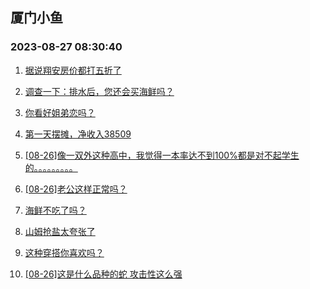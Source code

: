 ## 厦门小鱼 
### 2023-08-27 08:30:40

1. [据说翔安房价都打五折了](http://bbs.xmfish.com/read-htm-tid-18060822.html)

2. [调查一下：排水后，您还会买海鲜吗？](http://bbs.xmfish.com/read-htm-tid-18060702.html)

3. [你看好姐弟恋吗？](http://bbs.xmfish.com/read-htm-tid-18060741.html)

4. [第一天摆摊，净收入38509](http://bbs.xmfish.com/read-htm-tid-18060937.html)

5. [[08-26]像一双外这种高中，我觉得一本率达不到100%都是对不起学生的。。。。。。。。。](http://bbs.xmfish.com/read-htm-tid-18060818.html)

6. [[08-26]老公这样正常吗？](http://bbs.xmfish.com/read-htm-tid-18061018.html)

7. [海鲜不吃了吗？](http://bbs.xmfish.com/read-htm-tid-18060729.html)

8. [山姆抢盐太夸张了](http://bbs.xmfish.com/read-htm-tid-18061031.html)

9. [这种穿搭你喜欢吗？](http://bbs.xmfish.com/read-htm-tid-18060884.html)

10. [[08-26]这是什么品种的蛇 攻击性这么强](http://bbs.xmfish.com/read-htm-tid-18060743.html)

